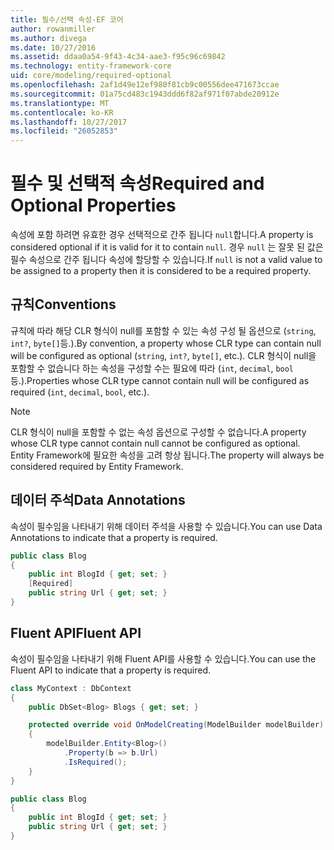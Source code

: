 ```yaml
---
title: 필수/선택 속성-EF 코어
author: rowanmiller
ms.author: divega
ms.date: 10/27/2016
ms.assetid: ddaa0a54-9f43-4c34-aae3-f95c96c69842
ms.technology: entity-framework-core
uid: core/modeling/required-optional
ms.openlocfilehash: 2af1d49e12ef980f81cb9c00556dee471673ccae
ms.sourcegitcommit: 01a75cd483c1943ddd6f82af971f07abde20912e
ms.translationtype: MT
ms.contentlocale: ko-KR
ms.lasthandoff: 10/27/2017
ms.locfileid: "26052853"
---
```

# <a name="required-and-optional-properties"></a><span data-ttu-id="2b5b2-102">필수 및 선택적 속성</span><span class="sxs-lookup"><span data-stu-id="2b5b2-102">Required and Optional Properties</span></span>

<span data-ttu-id="2b5b2-103">속성에 포함 하려면 유효한 경우 선택적으로 간주 됩니다 `null`합니다.</span><span class="sxs-lookup"><span data-stu-id="2b5b2-103">A property is considered optional if it is valid for it to contain `null`.</span></span> <span data-ttu-id="2b5b2-104">경우 `null` 는 잘못 된 값은 필수 속성으로 간주 됩니다 속성에 할당할 수 있습니다.</span><span class="sxs-lookup"><span data-stu-id="2b5b2-104">If `null` is not a valid value to be assigned to a property then it is considered to be a required property.</span></span>

## <a name="conventions"></a><span data-ttu-id="2b5b2-105">규칙</span><span class="sxs-lookup"><span data-stu-id="2b5b2-105">Conventions</span></span>

<span data-ttu-id="2b5b2-106">규칙에 따라 해당 CLR 형식이 null를 포함할 수 있는 속성 구성 될 옵션으로 (`string`, `int?`, `byte[]`등.).</span><span class="sxs-lookup"><span data-stu-id="2b5b2-106">By convention, a property whose CLR type can contain null will be configured as optional (`string`, `int?`, `byte[]`, etc.).</span></span> <span data-ttu-id="2b5b2-107">CLR 형식이 null을 포함할 수 없습니다 하는 속성을 구성할 수는 필요에 따라 (`int`, `decimal`, `bool`등.).</span><span class="sxs-lookup"><span data-stu-id="2b5b2-107">Properties whose CLR type cannot contain null will be configured as required (`int`, `decimal`, `bool`, etc.).</span></span>

> [!NOTE]  
> <span data-ttu-id="2b5b2-108">CLR 형식이 null을 포함할 수 없는 속성 옵션으로 구성할 수 없습니다.</span><span class="sxs-lookup"><span data-stu-id="2b5b2-108">A property whose CLR type cannot contain null cannot be configured as optional.</span></span> <span data-ttu-id="2b5b2-109">Entity Framework에 필요한 속성을 고려 항상 됩니다.</span><span class="sxs-lookup"><span data-stu-id="2b5b2-109">The property will always be considered required by Entity Framework.</span></span>

## <a name="data-annotations"></a><span data-ttu-id="2b5b2-110">데이터 주석</span><span class="sxs-lookup"><span data-stu-id="2b5b2-110">Data Annotations</span></span>

<span data-ttu-id="2b5b2-111">속성이 필수임을 나타내기 위해 데이터 주석을 사용할 수 있습니다.</span><span class="sxs-lookup"><span data-stu-id="2b5b2-111">You can use Data Annotations to indicate that a property is required.</span></span>

<!-- [!code-csharp[Main](samples/core/Modeling/DataAnnotations/Samples/Required.cs?highlight=4)] -->
``` csharp
public class Blog
{
    public int BlogId { get; set; }
    [Required]
    public string Url { get; set; }
}
```

## <a name="fluent-api"></a><span data-ttu-id="2b5b2-112">Fluent API</span><span class="sxs-lookup"><span data-stu-id="2b5b2-112">Fluent API</span></span>

<span data-ttu-id="2b5b2-113">속성이 필수임을 나타내기 위해 Fluent API를 사용할 수 있습니다.</span><span class="sxs-lookup"><span data-stu-id="2b5b2-113">You can use the Fluent API to indicate that a property is required.</span></span>

<!-- [!code-csharp[Main](samples/core/Modeling/FluentAPI/Samples/Required.cs?highlight=7,8,9)] -->
``` csharp
class MyContext : DbContext
{
    public DbSet<Blog> Blogs { get; set; }

    protected override void OnModelCreating(ModelBuilder modelBuilder)
    {
        modelBuilder.Entity<Blog>()
            .Property(b => b.Url)
            .IsRequired();
    }
}

public class Blog
{
    public int BlogId { get; set; }
    public string Url { get; set; }
}
```
